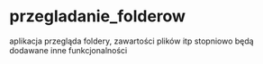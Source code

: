 # przegladanie_folderow
aplikacja przegląda foldery, zawartości plików itp stopniowo będą dodawane inne funkcjonalności
